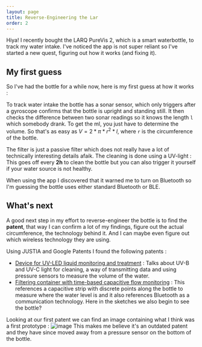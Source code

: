 ```yaml
---
layout: page
title: Reverse-Engineering the Lar
order: 2
---
```


Hiya! I recently bought the LARQ PureVis 2, which is a smart waterbottle, to track my water intake.
I've noticed the app is not super reliant so I've started a new quest, figuring out how it works (and fixing it).

## My first guess
So I've had the bottle for a while now, here is my first guess at how it works :

To track water intake the bottle has a sonar sensor, which only triggers after a gyroscope confirms that the bottle is upright and standing still.
It then checks the difference between two sonar readings so it knows the length `l` which somebody drank. To get the ml, you just have to determine the volume.
So that's as easy as $V = 2* \pi * r^2 * l$, where `r` is the circumference of the bottle. 

The filter is just a passive filter which does not really have a lot of technically interesting details afaik. 
The cleaning is done using a UV-light : This goes off every **2h** to clean the bottle but you can also trigger it yourself if your water source is not healthy.

When using the app I discovered that it warned me to turn on Bluetooth so I'm guessing the bottle uses either standard Bluetooth or BLE.

## What's next
A good next step in my effort to reverse-engineer the bottle is to find the **patent**, that way I can confirm a lot of my findings, figure out the actual circumference, the technology behind it.
And I can maybe even figure out which wireless technology they are using.

Using JUSTIA and Google Patents I found the following patents :
- [Device for UV-LED liquid monitoring and treatment](https://patents.google.com/patent/US10959443B2/) : Talks about UV-B and UV-C light for cleaning, a way of transmitting data and using pressure sensors to measure the volume of the water.
- [Filtering container with time-based capacitive flow monitoring](https://patents.google.com/patent/US10969262B1) : This references a capacitive strip with discrete points along the bottle to measure where the water level is and it also references Bluetooth as a communication technology. Here in the sketches we also begin to see the bottle?

Looking at our first patent we can find an image containing what I think was a first prototype :
![image](https://github.com/user-attachments/assets/384116f3-b179-4cbb-b805-b8dc79a1383b)
This makes me believe it's an outdated patent and they have since moved away from a pressure sensor on the bottom of the bottle.
